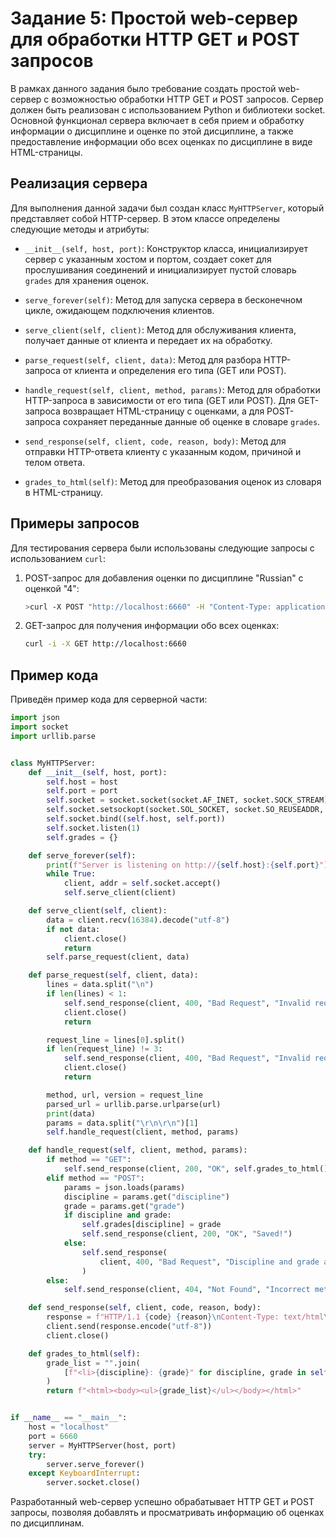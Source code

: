 # Задание 5: Простой web-сервер для обработки HTTP GET и POST запросов

В рамках данного задания было требование создать простой web-сервер с возможностью обработки HTTP GET и POST запросов. Сервер должен быть реализован с использованием Python и библиотеки socket. Основной функционал сервера включает в себя прием и обработку информации о дисциплине и оценке по этой дисциплине, а также предоставление информации обо всех оценках по дисциплине в виде HTML-страницы.

## Реализация сервера

Для выполнения данной задачи был создан класс `MyHTTPServer`, который представляет собой HTTP-сервер. В этом классе определены следующие методы и атрибуты:

- `__init__(self, host, port)`: Конструктор класса, инициализирует сервер с указанным хостом и портом, создает сокет для прослушивания соединений и инициализирует пустой словарь `grades` для хранения оценок.

- `serve_forever(self)`: Метод для запуска сервера в бесконечном цикле, ожидающем подключения клиентов.

- `serve_client(self, client)`: Метод для обслуживания клиента, получает данные от клиента и передает их на обработку.

- `parse_request(self, client, data)`: Метод для разбора HTTP-запроса от клиента и определения его типа (GET или POST).

- `handle_request(self, client, method, params)`: Метод для обработки HTTP-запроса в зависимости от его типа (GET или POST). Для GET-запроса возвращает HTML-страницу с оценками, а для POST-запроса сохраняет переданные данные об оценке в словаре `grades`.

- `send_response(self, client, code, reason, body)`: Метод для отправки HTTP-ответа клиенту с указанным кодом, причиной и телом ответа.

- `grades_to_html(self)`: Метод для преобразования оценок из словаря в HTML-страницу.

## Примеры запросов

Для тестирования сервера были использованы следующие запросы с использованием `curl`:

1. POST-запрос для добавления оценки по дисциплине "Russian" с оценкой "4":
   ```bash
   >curl -X POST "http://localhost:6660" -H "Content-Type: application/json" -d "{\"discipline\": \"Russian\", \"grade\": \"4\"}"
   ```

2. GET-запрос для получения информации обо всех оценках:
   ```bash
   curl -i -X GET http://localhost:6660
   ```
## Пример кода

Приведён пример кода для серверной части:

```python
import json
import socket
import urllib.parse


class MyHTTPServer:
    def __init__(self, host, port):
        self.host = host
        self.port = port
        self.socket = socket.socket(socket.AF_INET, socket.SOCK_STREAM)
        self.socket.setsockopt(socket.SOL_SOCKET, socket.SO_REUSEADDR, 1)
        self.socket.bind((self.host, self.port))
        self.socket.listen(1)
        self.grades = {}

    def serve_forever(self):
        print(f"Server is listening on http://{self.host}:{self.port}")
        while True:
            client, addr = self.socket.accept()
            self.serve_client(client)

    def serve_client(self, client):
        data = client.recv(16384).decode("utf-8")
        if not data:
            client.close()
            return
        self.parse_request(client, data)

    def parse_request(self, client, data):
        lines = data.split("\n")
        if len(lines) < 1:
            self.send_response(client, 400, "Bad Request", "Invalid request")
            client.close()
            return

        request_line = lines[0].split()
        if len(request_line) != 3:
            self.send_response(client, 400, "Bad Request", "Invalid request line")
            client.close()
            return

        method, url, version = request_line
        parsed_url = urllib.parse.urlparse(url)
        print(data)
        params = data.split("\r\n\r\n")[1]
        self.handle_request(client, method, params)

    def handle_request(self, client, method, params):
        if method == "GET":
            self.send_response(client, 200, "OK", self.grades_to_html())
        elif method == "POST":
            params = json.loads(params)
            discipline = params.get("discipline")
            grade = params.get("grade")
            if discipline and grade:
                self.grades[discipline] = grade
                self.send_response(client, 200, "OK", "Saved!")
            else:
                self.send_response(
                    client, 400, "Bad Request", "Discipline and grade are required."
                )
        else:
            self.send_response(client, 404, "Not Found", "Incorrect method.")

    def send_response(self, client, code, reason, body):
        response = f"HTTP/1.1 {code} {reason}\nContent-Type: text/html\n\n{body}"
        client.send(response.encode("utf-8"))
        client.close()

    def grades_to_html(self):
        grade_list = "".join(
            [f"<li>{discipline}: {grade}" for discipline, grade in self.grades.items()]
        )
        return f"<html><body><ul>{grade_list}</ul></body></html>"


if __name__ == "__main__":
    host = "localhost"
    port = 6660
    server = MyHTTPServer(host, port)
    try:
        server.serve_forever()
    except KeyboardInterrupt:
        server.socket.close()

```

Разработанный web-сервер успешно обрабатывает HTTP GET и POST запросы, позволяя добавлять и просматривать информацию об оценках по дисциплинам.